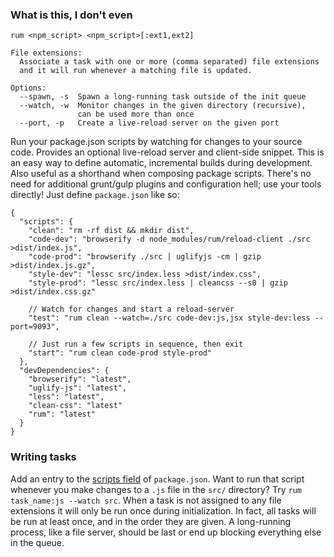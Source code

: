 ### What is this, I don't even
```
rum <npm_script> <npm_script>[:ext1,ext2]

File extensions:
  Associate a task with one or more (comma separated) file extensions
  and it will run whenever a matching file is updated.

Options:
  --spawn, -s  Spawn a long-running task outside of the init queue
  --watch, -w  Monitor changes in the given directory (recursive),
               can be used more than once
  --port, -p   Create a live-reload server on the given port
```
Run your package.json scripts by watching for changes to your source code. Provides an optional live-reload server and client-side snippet. This is an easy way to define automatic, incremental builds during development. Also useful as a shorthand when composing package scripts. There's no need for additional grunt/gulp plugins and configuration hell; use your tools directly! Just define `package.json` like so:
```
{
  "scripts": {
    "clean": "rm -rf dist && mkdir dist",
    "code-dev": "browserify -d node_modules/rum/reload-client ./src >dist/index.js",
    "code-prod": "browserify ./src | uglifyjs -cm | gzip >dist/index.js.gz",
    "style-dev": "lessc src/index.less >dist/index.css",
    "style-prod": "lessc src/index.less | cleancss --s0 | gzip >dist/index.css.gz"

    // Watch for changes and start a reload-server
    "test": "rum clean --watch=./src code-dev:js,jsx style-dev:less --port=9093",

    // Just run a few scripts in sequence, then exit
    "start": "rum clean code-prod style-prod"
  },
  "devDependencies": {
    "browserify": "latest",
    "uglify-js": "latest",
    "less": "latest",
    "clean-css": "latest"
    "rum": "latest"
  }
}
```

### Writing tasks
Add an entry to the [scripts field](https://docs.npmjs.com/misc/scripts) of `package.json`. Want to run that script whenever you make changes to a `.js` file in the `src/` directory? Try `rum task_name:js --watch src`. When a task is not assigned to any file extensions it will only be run once during initialization. In fact, all tasks will be run at least once, and in the order they are given. A long-running process, like a file server, should be last or end up blocking everything else in the queue.
